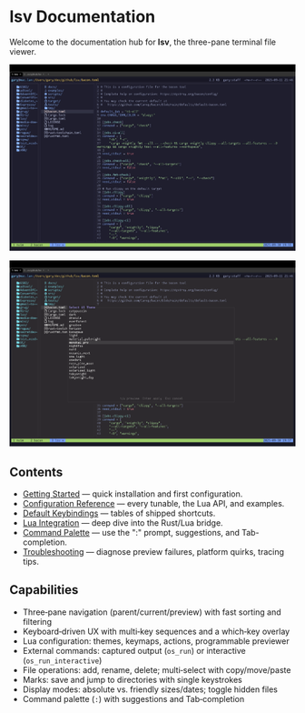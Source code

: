 # lsv Documentation

Welcome to the documentation hub for **lsv**, the three-pane terminal file viewer.

![lsv (dark)](lsv-dark.jpg)

![Theme Picker](lsv-select-theme.png)

## Contents

- [Getting Started](getting_started.md) — quick installation and first configuration.
- [Configuration Reference](configuration.md) — every tunable, the Lua API, and examples.
- [Default Keybindings](keybindings.md) — tables of shipped shortcuts.
- [Lua Integration](lua_integration.md) — deep dive into the Rust/Lua bridge.
- [Command Palette](command_palette.md) — use the ":" prompt, suggestions, and Tab-completion.
- [Troubleshooting](troubleshooting.md) — diagnose preview failures, platform quirks, tracing tips.

## Capabilities

- Three‑pane navigation (parent/current/preview) with fast sorting and filtering
- Keyboard‑driven UX with multi‑key sequences and a which‑key overlay
- Lua configuration: themes, keymaps, actions, programmable previewer
- External commands: captured output (`os_run`) or interactive (`os_run_interactive`)
- File operations: add, rename, delete; multi‑select with copy/move/paste
- Marks: save and jump to directories with single keystrokes
- Display modes: absolute vs. friendly sizes/dates; toggle hidden files
- Command palette (`:`) with suggestions and Tab‑completion

